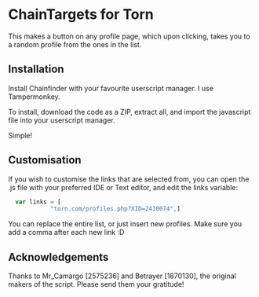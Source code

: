
# ChainTargets for Torn

This makes a button on any profile page, which upon clicking, takes you to a random profile from the ones in the list.


## Installation

Install Chainfinder with your favourite userscript manager. I use Tampermonkey.

To install, download the code as a ZIP, extract all, and import the javascript file into your userscript manager.

Simple!


    
## Customisation

If you wish to customise the links that are selected from, you can open the .js file with your preferred IDE or Text editor, and edit the links variable:

```javascript
  var links = [
            "torn.com/profiles.php?XID=2410074",]
```
You can replace the entire list, or just insert new profiles. Make sure you add a comma after each new link :D


## Acknowledgements

Thanks to Mr_Camargo [2575236] and  Betrayer [1870130], the original makers of the script. Please send them your gratitude! 
